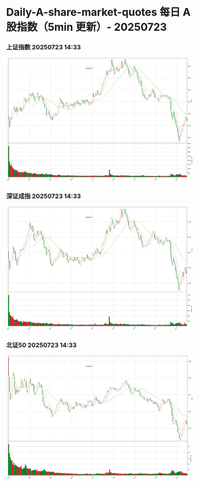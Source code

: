 
# Daily-A-share-market-quotes 每日 A 股指数（5min 更新）- 20250723

### 上证指数 20250723 14:33
![](./fig/2025/7/20250723-sh000001.png)

### 深证成指 20250723 14:33
![](./fig/2025/7/20250723-sz399001.png)

### 北证50 20250723 14:33
![](./fig/2025/7/20250723-bj899050.png)
